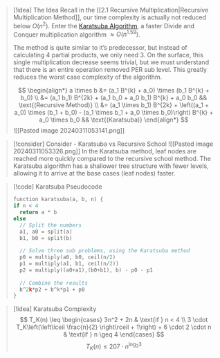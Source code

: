 
> [!idea] The Idea
> Recall in the [[2.1 Recursive Multiplication|Recursive Multiplication Method]], our time complexity is actually not reduced below $O(n^2)$. Enter the [Karatsuba Algorithm](https://en.wikipedia.org/wiki/Karatsuba_algorithm), a faster Divide and Conquer multiplication algorithm $\approx O(n^{1.59})$.
> 
> The method is quite similar to it’s predecessor, but instead of calculating 4 partial products, we only need 3. On the surface, this single multiplication decrease seems trivial, but we must understand that there is an entire operation removed PER sub level. This greatly reduces the worst case complexity of the algorithm. 
> 
> $$
\begin{align*}
a \times b &= (a_1 B^{k} + a_0) \times (b_1 B^{k} + b_0) \\
&= (a_1 b_1) B^{2k} + (a_1 b_0 + a_0 b_1) B^{k} + a_0 b_0 && \text{(Recursive Method)} \\
&= (a_1 \times b_1) B^{2k} + \left((a_1 + a_0) \times (b_1 + b_0) - (a_1 \times b_1 + a_0 \times b_0)\right) B^{k} + a_0 \times b_0 && \text{(Karatsuba)}
\end{align*}
$$
> ![[Pasted image 20240311053141.png]]


> [!consider] Consider - Karatsuba vs Recursive School 
> ![[Pasted image 20240311053326.png]]
> In the Karatsuba method, leaf nodes are reached more quickly compared to the recursive school method. The Karatsuba algorithm has a shallower tree structure with fewer levels, allowing it to arrive at the base cases (leaf nodes) faster.



> [!code] Karatsuba Pseudocode
> ```c
> function karatsuba(a, b, n) {
> if n < 4
> 	return a * b
> else
> 	// Split the numbers
> 	a1, a0 = split(a)
> 	b1, b0 = split(b)
> 	
> 	// Solve three sub problems, using the Karatsuba method
> 	p0 = multiply(a0, b0, ceil(n/2)
> 	p1 = multiply(a1, b1, ceil(n/2))
> 	p2 = multiply((a0+a1),(b0+b1), b) - p0 - p1
> 	
> 	// Combine the results
> 	b^2k*p2 + b^k*p1 + p0
> }
> ```





> [!idea] Karatsuba Complexity
> $$
T_K(n) \leq
\begin{cases}
3n^2 + 2n & \text{if } n < 4 \\
3 \cdot T_K\left(\left\lceil \frac{n}{2} \right\rceil + 1\right) + 6 \cdot 2 \cdot n & \text{if } n \geq 4
\end{cases}
> $$
> $$
T_K(n) \leq 207 \cdot n^{\log_3 3}
$$




